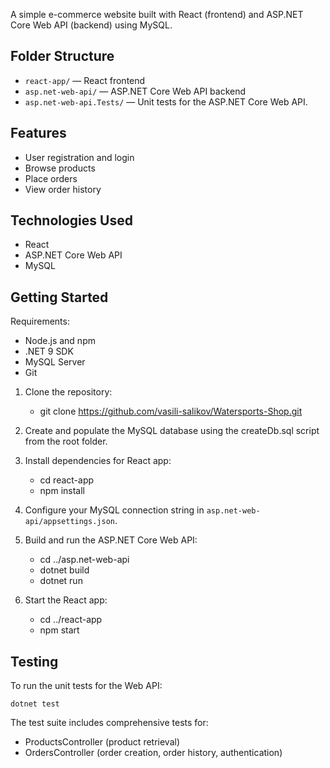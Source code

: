 A simple e-commerce website built with React (frontend) and ASP.NET Core Web API (backend) using MySQL.

## Folder Structure
- `react-app/` — React frontend
- `asp.net-web-api/` — ASP.NET Core Web API backend
- `asp.net-web-api.Tests/` — Unit tests for the ASP.NET Core Web API.

## Features
- User registration and login
- Browse products
- Place orders
- View order history

## Technologies Used
- React
- ASP.NET Core Web API
- MySQL

## Getting Started

Requirements:
- Node.js and npm
- .NET 9 SDK
- MySQL Server
- Git

1. Clone the repository:
   - git clone https://github.com/vasili-salikov/Watersports-Shop.git

2. Create and populate the MySQL database using the createDb.sql script from the root folder.
   
3. Install dependencies for React app:
   - cd react-app
   - npm install

4. Configure your MySQL connection string in `asp.net-web-api/appsettings.json`.

5. Build and run the ASP.NET Core Web API:
   - cd ../asp.net-web-api
   - dotnet build
   - dotnet run

6. Start the React app:
   - cd ../react-app
   - npm start

## Testing

To run the unit tests for the Web API:
```
dotnet test
```

The test suite includes comprehensive tests for:
- ProductsController (product retrieval)
- OrdersController (order creation, order history, authentication)
   
   
